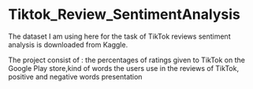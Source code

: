 # Tiktok_Review_SentimentAnalysis


The dataset I am using here for the task of TikTok reviews sentiment analysis is downloaded from Kaggle.

The project consist of : the percentages of ratings given to TikTok on the Google Play store,kind of words the users use in the reviews of TikTok, positive and negative words presentation

